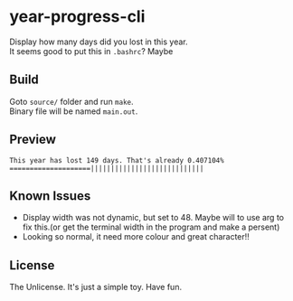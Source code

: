 # year-progress-cli

Display how many days did you lost in this year.\
It seems good to put this in `.bashrc`? Maybe

## Build

Goto `source/` folder and run `make`.\
Binary file will be named `main.out`.

## Preview

```text
This year has lost 149 days. That's already 0.407104%
====================||||||||||||||||||||||||||||
```

## Known Issues

- Display width was not dynamic, but set to 48. Maybe will to use arg to fix this.(or get the terminal width in the program and make a persent)
- Looking so normal, it need more colour and great character!!

## License

The Unlicense. It's just a simple toy. Have fun.
